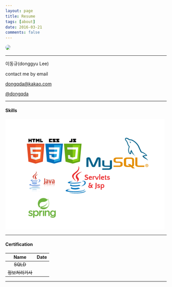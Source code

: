 ```yaml
---
layout: page
title: Resume
tags: [about]
date: 2016-03-21
comments: false
---
```


<img src="http://dy.gnch.or.kr/img/no-image.jpg" style="border-radius:150px;">

<hr>

<i class="far fa-id-card"></i> 이동규(donggyu Lee)

<i class="fas fa-phone"></i> contact me by email

<i class="fas fa-envelope-square"></i>dongqda@kakao.com

<i class="fab fa-github"></i> [@dongqda](https://github.com/dongqda)

<hr>

#### Skills
<img src="../assets/img/about/programminglanguage.png" />




<hr>

#### Certification

|    Name    | Date |
| :----------: | :------: |
|     ~~SQLD~~     |          |
| ~~정보처리기사~~ |          |

<hr>




